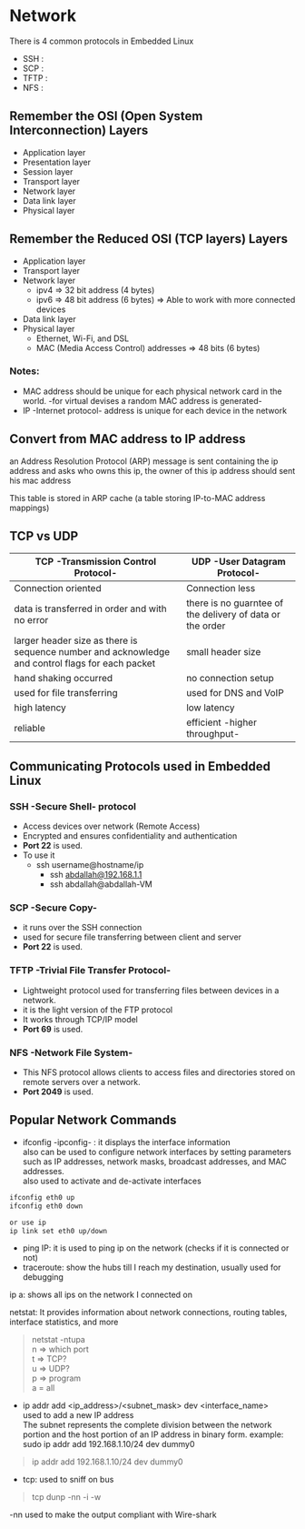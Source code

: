 # Network

There is 4 common protocols in Embedded Linux
- SSH   : 
- SCP   :
- TFTP  :
- NFS   :

## Remember the OSI (Open System Interconnection) Layers
- Application layer
- Presentation layer
- Session layer
- Transport layer
- Network layer
- Data link layer
- Physical layer

## Remember the Reduced OSI (TCP layers) Layers
- Application layer
- Transport layer
- Network layer
    - ipv4 => 32 bit address (4 bytes)
    - ipv6 => 48 bit address (6 bytes) => Able to work with more connected devices
- Data link layer
- Physical layer
    - Ethernet, Wi-Fi, and DSL 
    - MAC (Media Access Control) addresses => 48 bits (6 bytes)

### Notes: 
- MAC address should be unique for each physical network card in the world. -for virtual devises a random MAC address is generated-
- IP -Internet protocol- address is unique for each device in the network

## Convert from MAC address to IP address
an Address Resolution Protocol (ARP) message is sent containing the ip address and asks who owns this ip, the owner of this ip address should sent his mac address

This table is stored in ARP cache (a table storing IP-to-MAC address mappings)

## TCP vs UDP

| TCP -Transmission Control Protocol- | UDP -User Datagram Protocol- |
|-----------------|-----------------|
| Connection oriented  | Connection less |
| data is transferred in order and with no error | there is no guarntee of the delivery of data or the order |
| larger header size as there is sequence number and acknowledge and control flags for each packet | small header size |
| hand shaking occurred | no connection setup |
| used for file transferring | used for DNS and VoIP |
| high latency | low latency |
| reliable | efficient -higher throughput- |


## Communicating Protocols used in Embedded Linux 

### SSH -Secure Shell- protocol
- Access devices over network  (Remote Access)
- Encrypted and ensures confidentiality and authentication
- **Port 22** is used.
- To use it
    - ssh username@hostname/ip
        - ssh abdallah@192.168.1.1
        - ssh abdallah@abdallah-VM

### SCP -Secure Copy-
- it runs over the SSH connection
- used for secure file transferring between client and server 
- **Port 22** is used.

### TFTP -Trivial File Transfer Protocol-
- Lightweight protocol used for transferring files between devices in a network.
- it is the light version of the FTP protocol
- It works through TCP/IP model
- **Port 69** is used.

### NFS -Network File System-
- This NFS protocol allows clients to access files and directories stored on remote servers over a network.
- **Port 2049** is used.


## Popular Network Commands 
- ifconfig -ipconfig- : it displays the interface information \
also can be used to configure network interfaces by setting parameters such as IP addresses, network masks, broadcast addresses, and MAC addresses. \
also used to activate and de-activate interfaces
```bash
ifconfig eth0 up
ifconfig eth0 down

or use ip
ip link set eth0 up/down
```
- ping IP: it is used to ping ip on the network (checks if it is connected or not)
- traceroute: show the hubs till I reach my destination, usually used for debugging

ip a: shows all ips on the network I connected on 

netstat: It provides information about network connections, routing tables, interface statistics, and more
> netstat -ntupa \
n => which port \
t => TCP? \
u => UDP? \
p => program \
a = all

- ip addr add <ip_address>/<subnet_mask> dev <interface_name> \
used to add a new IP address \
The subnet represents the complete division between the network portion and the host portion of an IP address in binary form.
example: sudo ip addr add 192.168.1.10/24 dev dummy0
> ip addr add 192.168.1.10/24 dev dummy0

- tcp: used to sniff on bus 
> tcp dunp -nn -i <interface name> -w <myFile>

-nn used to make the output compliant with Wire-shark



